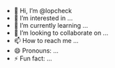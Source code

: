 - 👋 Hi, I’m @lopcheck
- 👀 I’m interested in ...
- 🌱 I’m currently learning ...
- 💞️ I’m looking to collaborate on ...
- 📫 How to reach me ...
- 😄 Pronouns: ...
- ⚡ Fun fact: ...

<!---
lopcheck/lopcheck is a ✨ special ✨ repository because its `README.md` (this file) appears on your GitHub profile.
You can click the Preview link to take a look at your changes.
--->
